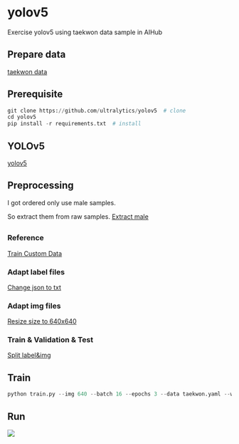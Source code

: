 # yolov5
Exercise yolov5 using taekwon data sample in AIHub


## Prepare data
[taekwon data](https://aihub.or.kr/aihubdata/data/view.do?currMenu=115&topMenu=100&aihubDataSe=realm&dataSetSn=71259)

## Prerequisite
```python
git clone https://github.com/ultralytics/yolov5  # clone
cd yolov5
pip install -r requirements.txt  # install
```

## YOLOv5
[yolov5](https://github.com/ultralytics/yolov5)

## Preprocessing
I got ordered only use male samples. 

So extract them from raw samples.
[Extract male](https://github.com/bert13069598/yolov5/blob/ba4a762e29d7afad63ebd6fb4b06b71d029b98e5/count.py#L7)
##

### Reference
[Train Custom Data](https://github.com/ultralytics/yolov5/wiki/Train-Custom-Data)

### Adapt label files
[Change json to txt](https://github.com/bert13069598/yolov5/blob/ba4a762e29d7afad63ebd6fb4b06b71d029b98e5/count.py#L45)

### Adapt img files
[Resize size to 640x640](https://github.com/bert13069598/yolov5/blob/ba4a762e29d7afad63ebd6fb4b06b71d029b98e5/count.py#L66)

### Train & Validation & Test
[Split label&img](https://github.com/bert13069598/yolov5/blob/ba4a762e29d7afad63ebd6fb4b06b71d029b98e5/count.py#L86)

## Train
```python
python train.py --img 640 --batch 16 --epochs 3 --data taekwon.yaml --weights yolov5s.pt
```

## Run
<img src="https://github.com/bert13069598/yolov5/blob/master/yolov5/runs/train/exp3/train_batch1.jpg">
